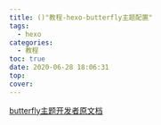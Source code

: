 ```yaml
---
title: ()"教程-hexo-butterfly主题配置"
tags:
  - hexo
categories:
  - 教程
toc: true
date: 2020-06-28 18:06:31
top:
cover:
---
```


[butterfly主题开发者原文档](https://demo.jerryc.me/posts/4aa8abbe/#%E4%BB%A3%E7%A2%BC%E6%8F%9B%E8%A1%8C)

